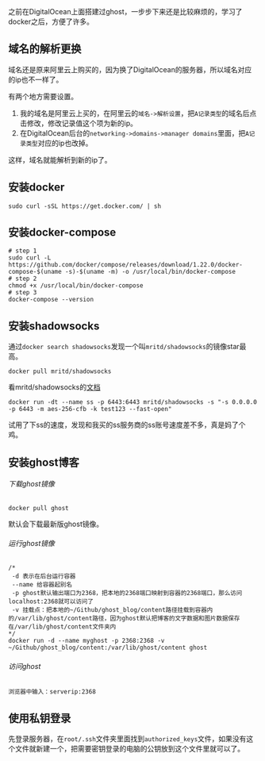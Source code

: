 之前在DigitalOcean上面搭建过ghost，一步步下来还是比较麻烦的，学习了docker之后，方便了许多。

## 域名的解析更换
域名还是原来阿里云上购买的，因为换了DigitalOcean的服务器，所以域名对应的ip也不一样了。

有两个地方需要设置。
1. 我的域名是阿里云上买的，在阿里云的`域名->解析设置`，把`A记录类型`的域名后点击修改，修改记录值这个项为新的ip。
2. 在DigitalOcean后台的`networking->domains->manager domains`里面，把`A记录类型`对应的ip也改掉。

这样，域名就能解析到新的ip了。


## 安装docker
```
sudo curl -sSL https://get.docker.com/ | sh
```

## 安装docker-compose
```
# step 1
sudo curl -L https://github.com/docker/compose/releases/download/1.22.0/docker-compose-$(uname -s)-$(uname -m) -o /usr/local/bin/docker-compose
# step 2
chmod +x /usr/local/bin/docker-compose
# step 3
docker-compose --version
```

## 安装shadowsocks
通过`docker search shadowsocks`发现一个叫`mritd/shadowsocks`的镜像star最高。
```
docker pull mritd/shadowsocks
```
看mritd/shadowsocks的[文档](https://hub.docker.com/r/mritd/shadowsocks/)
```
docker run -dt --name ss -p 6443:6443 mritd/shadowsocks -s "-s 0.0.0.0 -p 6443 -m aes-256-cfb -k test123 --fast-open"
```
试用了下ss的速度，发现和我买的ss服务商的ss账号速度差不多，真是妈了个鸡。

## 安装ghost博客
###### 下载ghost镜像
```
docker pull ghost
```
默认会下载最新版ghost镜像。

###### 运行ghost镜像
```
/*
 -d 表示在后台运行容器
 --name 给容器起别名
 -p ghost默认输出端口为2368，把本地的2368端口映射到容器的2368端口，那么访问localhost:2368就可以访问了
 -v 挂载点：把本地的~/Github/ghost_blog/content路径挂载到容器内的/var/lib/ghost/content路径，因为ghost默认把博客的文字数据和图片数据保存在/var/lib/ghost/content文件夹内
*/
docker run -d --name myghost -p 2368:2368 -v ~/Github/ghost_blog/content:/var/lib/ghost/content ghost
```

###### 访问ghost
```
浏览器中输入：serverip:2368
```


## 使用私钥登录

先登录服务器，在`root/.ssh`文件夹里面找到`authorized_keys`文件，如果没有这个文件就新建一个，把需要密钥登录的电脑的公钥放到这个文件里就可以了。